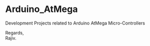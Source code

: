 # Arduino_AtMega
Development Projects related to Arduino AtMega Micro-Controllers

Regards, \
Rajiv.
